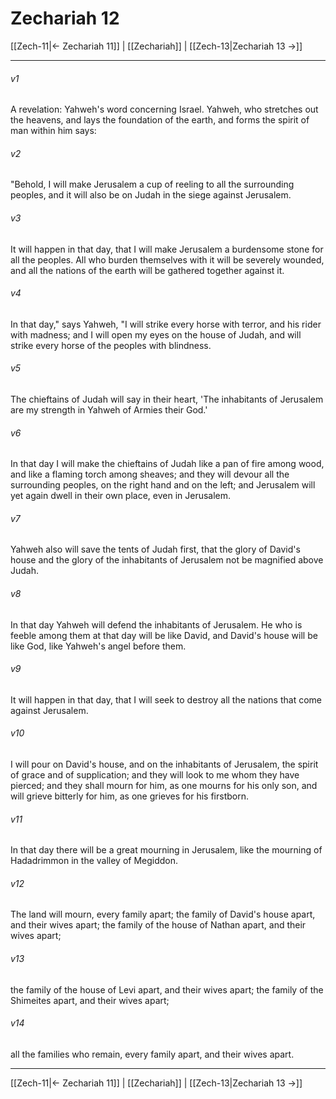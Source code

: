 # Zechariah 12

[[Zech-11|← Zechariah 11]] | [[Zechariah]] | [[Zech-13|Zechariah 13 →]]
***



###### v1 
A revelation: Yahweh's word concerning Israel. Yahweh, who stretches out the heavens, and lays the foundation of the earth, and forms the spirit of man within him says: 

###### v2 
"Behold, I will make Jerusalem a cup of reeling to all the surrounding peoples, and it will also be on Judah in the siege against Jerusalem. 

###### v3 
It will happen in that day, that I will make Jerusalem a burdensome stone for all the peoples. All who burden themselves with it will be severely wounded, and all the nations of the earth will be gathered together against it. 

###### v4 
In that day," says Yahweh, "I will strike every horse with terror, and his rider with madness; and I will open my eyes on the house of Judah, and will strike every horse of the peoples with blindness. 

###### v5 
The chieftains of Judah will say in their heart, 'The inhabitants of Jerusalem are my strength in Yahweh of Armies their God.' 

###### v6 
In that day I will make the chieftains of Judah like a pan of fire among wood, and like a flaming torch among sheaves; and they will devour all the surrounding peoples, on the right hand and on the left; and Jerusalem will yet again dwell in their own place, even in Jerusalem. 

###### v7 
Yahweh also will save the tents of Judah first, that the glory of David's house and the glory of the inhabitants of Jerusalem not be magnified above Judah. 

###### v8 
In that day Yahweh will defend the inhabitants of Jerusalem. He who is feeble among them at that day will be like David, and David's house will be like God, like Yahweh's angel before them. 

###### v9 
It will happen in that day, that I will seek to destroy all the nations that come against Jerusalem. 

###### v10 
I will pour on David's house, and on the inhabitants of Jerusalem, the spirit of grace and of supplication; and they will look to me whom they have pierced; and they shall mourn for him, as one mourns for his only son, and will grieve bitterly for him, as one grieves for his firstborn. 

###### v11 
In that day there will be a great mourning in Jerusalem, like the mourning of Hadadrimmon in the valley of Megiddon. 

###### v12 
The land will mourn, every family apart; the family of David's house apart, and their wives apart; the family of the house of Nathan apart, and their wives apart; 

###### v13 
the family of the house of Levi apart, and their wives apart; the family of the Shimeites apart, and their wives apart; 

###### v14 
all the families who remain, every family apart, and their wives apart.

***
[[Zech-11|← Zechariah 11]] | [[Zechariah]] | [[Zech-13|Zechariah 13 →]]
